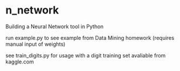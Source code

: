 n_network
=========

Building a Neural Network tool in Python

run example.py to see example from Data Mining homework (requires manual input of weights)

see train_digits.py for usage with a digit training set avaliable from kaggle.com
